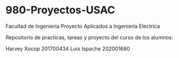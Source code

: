 # 980-Proyectos-USAC
Facultad de Ingenieria
Proyecto Aplicados a Ingenieria Electrica

Repositorio de practicas, tareas y proyecto del curso de los alumnos:

Harvey Xocop 201700434
Luis Ispache 202001680
